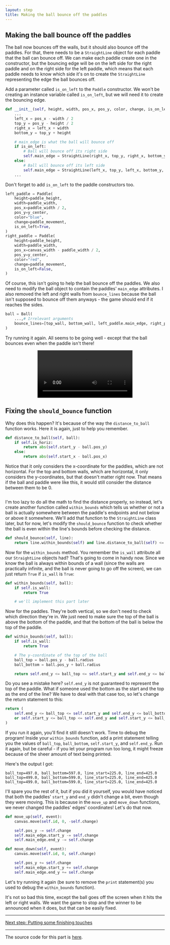 ```yaml
---
layout: step
title: Making the ball bounce off the paddles
---
```


## Making the ball bounce off the paddles

The ball now bounces off the walls, but it should also bounce off the paddles. For that, there needs to be a `StraightLine` object for each paddle that the ball can bounce off. We can make each paddle create one in the constructor, but the bouncing edge will be on the left side for the right paddle and on the right side for the left paddle, which means that each paddle needs to know which side it's on to create the `StraightLine` representing the edge the ball bounces off.

Add a parameter called `is_on_left` to the `Paddle` constructor. We won't be creating an instance variable called `is_on_left`, but we will need it to create the bouncing edge.

```python
def __init__(self, height, width, pos_x, pos_y, color, change, is_on_left):
    ...
    left_x = pos_x - width / 2
    top_y = pos_y - height / 2
    right_x = left_x + width
    bottom_y = top_y + height

    # main_edge is what the ball will bounce off
    if is_on_left:
        # Ball will bounce off its right side
        self.main_edge = StraightLine(right_x, top_y, right_x, bottom_y, position="left", is_wall=False)
    else:
        # Ball will bounce off its left side
        self.main_edge = StraightLine(left_x, top_y, left_x, bottom_y, position="right", is_wall=False)
    ...
```

Don't forget to add `is_on_left` to the paddle constructors too.

```python
left_paddle = Paddle(
    height=paddle_height,
    width=paddle_width,
    pos_x=paddle_width / 2,
    pos_y=y_center,
    color="blue",
    change=paddle_movement,
    is_on_left=True,
)
right_paddle = Paddle(
    height=paddle_height,
    width=paddle_width,
    pos_x=canvas_width - paddle_width / 2,
    pos_y=y_center,
    color="red",
    change=paddle_movement,
    is_on_left=False,
)
```

Of course, this isn't going to help the ball bounce off the paddles. We also need to modify the ball object to contain the paddles' `main_edge` attributes. I also removed the left and right walls from `bounce_lines` because the ball isn't supposed to bounce off them anyways - the game should end if it reaches the sides.

```python
ball = Ball(
    ...,# Irrelevant arguments
    bounce_lines=[top_wall, bottom_wall, left_paddle.main_edge, right_paddle.main_edge],
)
```

Try running it again. All seems to be going well - except that the ball bounces even when the paddle isn't there!

<p align="center"><video>
<source src="https://github.com/ysthakur/arts-n-stem/blob/gh-pages/images/pong/BeforeWithinBounds.mp4?raw=true" type="video/mp4">
</video></p>

## Fixing the `should_bounce` function

Why does this happen? It's because of the way the `distance_to_ball` function works. Here it is again, just to help you remember.

```python
def distance_to_ball(self, ball):
    if self.is_horiz:
        return abs(self.start_y - ball.pos_y)
    else:
        return abs(self.start_x - ball.pos_x)
```

Notice that it only considers the x-coordinate for the paddles, which are not horizontal. For the top and bottom walls, which are horizontal, it only considers the y-coordinates, but that doesn't matter right now. That means if the ball and paddle were like this, it would still consider the distance between them to be 0.

<p align="center"><img src=""></img></p>

I'm too lazy to do all the math to find the distance properly, so instead, let's create another function called `within_bounds` which tells us whether or not a ball is actually somewhere between the paddle's endpoints and not below or above it somewhere. We'll add that function to the `StraightLine` class later, but for now, let's modify the `should_bounce` function to check whether the ball is even within the line's bounds before checking the distance.

```python
def should_bounce(self, line):
    return line.within_bounds(self) and line.distance_to_ball(self) <= self.radius
```

Now for the `within_bounds` method. You remember the `is_wall` attribute all our `StraightLine` objects had? That's going to come in handy now. Since we know the ball is always within bounds of a wall (since the walls are practically infinite, and the ball is never going to go off the screen), we can just return `True` if `is_wall` is `True`:

```python
def within_bounds(self, ball):
    if self.is_wall:
        return True

    # we'll implement this part later
```

Now for the paddles. They're both vertical, so we don't need to check which direction they're in. We just need to make sure the top of the ball is above the bottom of the paddle, and that the bottom of the ball is below the top of the paddle.

```python
def within_bounds(self, ball):
    if self.is_wall:
        return True

    # The y-coordinate of the top of the ball
    ball_top = ball.pos_y - ball.radius
    ball_bottom = ball.pos_y + ball.radius

    return self.end_y <= ball_top <= self.start_y and self.end_y <= ball_bottom <= self.start_y
```

Do you see a mistake here? `self.end_y` is not guaranteed to represent the top of the paddle. What if someone used the bottom as the start and the top as the end of the line? We have to deal with that case too, so let's change the return statement to this:

```python
return (
    self.end_y <= ball_top <= self.start_y and self.end_y <= ball_bottom <= self.start_y
    or self.start_y <= ball_top <= self.end_y and self.start_y <= ball_bottom <= self.end_y
)
```

If you run it again, you'll find it still doesn't work. Time to debug the program! Inside your `within_bounds` function, add a print statement telling you the values of `ball_top`, `ball_bottom`, `self.start_y`, and `self.end_y`. Run it again, but be careful - if you let your program run too long, it might freeze because of the sheer amount of text being printed.

Here's the output I got:
```
ball_top=497.0, ball_bottom=597.0, line_start=225.0, line_end=425.0
ball_top=499.0, ball_bottom=599.0, line_start=225.0, line_end=425.0
ball_top=499.0, ball_bottom=599.0, line_start=225.0, line_end=425.0
```
I'll spare you the rest of it, but if you did it yourself, you would have noticed that both the paddles' `start_y` and `end_y` didn't change a bit, even though they were moving. This is because in the `move_up` and `move_down` functions, we never changed the paddles' edges' coordinates! Let's do that now.

```python
def move_up(self, event):
    canvas.move(self.id, 0, -self.change)

    self.pos_y -= self.change
    self.main_edge.start_y -= self.change
    self.main_edge.end_y -= self.change

def move_down(self, event):
    canvas.move(self.id, 0, self.change)

    self.pos_y += self.change
    self.main_edge.start_y += self.change
    self.main_edge.end_y += self.change
```

Let's try running it again (be sure to remove the `print` statement(s) you used to debug the `within_bounds` function).

It's not so bad this time, except the ball goes off the screen when it hits the left or right walls. We want the game to stop and the winner to be announced when it does, but that can be easily fixed.

---

<a href="https://ysthakur.github.io/arts-n-stem/pages/pong/Step5" class="button">Next step: Putting some finishing touches</a>

---

The source code for this part is [here](https://github.com/ysthakur/arts-n-stem/blob/gh-pages/Pong/Step4_BounceOffPaddle.py).
